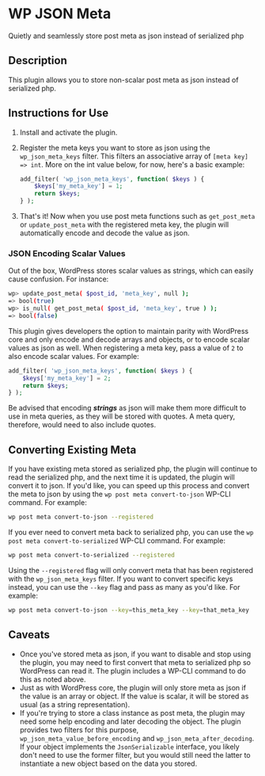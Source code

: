 # WP JSON Meta

Quietly and seamlessly store post meta as json instead of serialized php

## Description

This plugin allows you to store non-scalar post meta as json instead of serialized php.

## Instructions for Use

1. Install and activate the plugin.
2. Register the meta keys you want to store as json using the `wp_json_meta_keys` filter. This filters an associative array of `[meta key] => int`. More on the int value below, for now, here's a basic example:

   ```php
   add_filter( 'wp_json_meta_keys', function( $keys ) {
       $keys['my_meta_key'] = 1;
       return $keys;
   } );
   ```

3. That's it! Now when you use post meta functions such as `get_post_meta` or `update_post_meta` with the registered meta key, the plugin will automatically encode and decode the value as json.

### JSON Encoding Scalar Values

Out of the box, WordPress stores scalar values as strings, which can easily cause confusion. For instance:

```bash
wp> update_post_meta( $post_id, 'meta_key', null );
=> bool(true)
wp> is_null( get_post_meta( $post_id, 'meta_key', true ) );
=> bool(false)
```

This plugin gives developers the option to maintain parity with WordPress core and only encode and decode arrays and objects, or to encode scalar values as json as well. When registering a meta key, pass a value of `2` to also encode scalar values. For example:

   ```php
   add_filter( 'wp_json_meta_keys', function( $keys ) {
       $keys['my_meta_key'] = 2;
       return $keys;
   } );
   ```

Be advised that encoding **_strings_** as json will make them more difficult to use in meta queries, as they will be stored with quotes. A meta query, therefore, would need to also include quotes.

## Converting Existing Meta

If you have existing meta stored as serialized php, the plugin will continue to read the serialized php, and the next time it is updated, the plugin will convert it to json. If you'd like, you can speed up this process and convert the meta to json by using the `wp post meta convert-to-json` WP-CLI command. For example:

   ```bash
   wp post meta convert-to-json --registered
   ```

If you ever need to convert meta back to serialized php, you can use the `wp post meta convert-to-serialized` WP-CLI command. For example:

   ```bash
   wp post meta convert-to-serialized --registered
   ```

Using the `--registered` flag will only convert meta that has been registered with the `wp_json_meta_keys` filter. If you want to convert specific keys instead, you can use the `--key` flag and pass as many as you'd like. For example:

   ```bash
   wp post meta convert-to-json --key=this_meta_key --key=that_meta_key
   ```

## Caveats

* Once you've stored meta as json, if you want to disable and stop using the plugin, you may need to first convert that meta to serialized php so WordPress can read it. The plugin includes a WP-CLI command to do this as noted above.
* Just as with WordPress core, the plugin will only store meta as json if the value is an array or object. If the value is scalar, it will be stored as usual (as a string representation).
* If you're trying to store a class instance as post meta, the plugin may need some help encoding and later decoding the object. The plugin provides two filters for this purpose, `wp_json_meta_value_before_encoding` and `wp_json_meta_after_decoding`. If your object implements the `JsonSerializable` interface, you likely don't need to use the former filter, but you would still need the latter to instantiate a new object based on the data you stored.
